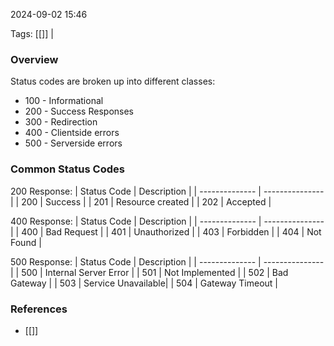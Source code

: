
2024-09-02 15:46

Tags: [[]] | 

### Overview

Status codes are broken up into different classes:
- 100 - Informational
- 200 - Success Responses
- 300 - Redirection
- 400 - Clientside errors
- 500 - Serverside errors

### Common Status Codes

200 Response:
| Status Code | Description |
| -------------- | --------------- |
| 200 | Success |
| 201 | Resource created |
| 202 | Accepted |

400 Response:
| Status Code | Description |
| -------------- | --------------- |
| 400 | Bad Request |
| 401 | Unauthorized |
| 403 | Forbidden |
| 404 | Not Found |

500 Response:
| Status Code | Description |
| -------------- | --------------- |
| 500 | Internal Server Error |
| 501 | Not Implemented |
| 502 | Bad Gateway |
| 503 | Service Unavailable|
| 504 | Gateway Timeout |



### References
- [[]]

